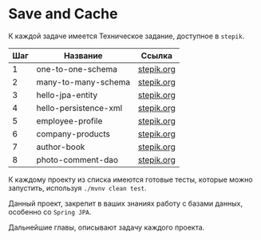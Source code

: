 # Save and Cache

К каждой задаче имеется Техническое задание, доступное в `stepik`.

| Шаг | Название     | Ссылка                  | 
| --- | ------- | -------------------------     |
| 1   | one-to-one-schema    | [stepik.org](https://stepik.org/lesson/716645/step/1?unit=717434)     |
| 2   | many-to-many-schema    | [stepik.org](https://stepik.org/lesson/716646/step/1?unit=717435)     |
| 3   | hello-jpa-entity     | [stepik.org](https://stepik.org/lesson/716647?unit=717436)     |
| 4   | hello-persistence-xml    | [stepik.org](https://stepik.org/lesson/716648?unit=717437)     |
| 5   | employee-profile    | [stepik.org](https://stepik.org/lesson/716651?unit=717440)     |
| 6   | company-products    | [stepik.org](https://stepik.org/lesson/716652?unit=717441)     |
| 7   | author-book    | [stepik.org](https://stepik.org/lesson/716653?unit=717442)     |
| 8   | photo-comment-dao    | [stepik.org](https://stepik.org/lesson/716654?unit=717443)     |

К каждому проекту из списка имеются готовые тесты, которые можно запустить, используя `./mvnv clean test`.

Данный проект, закрепит в ваших знаниях работу с базами данных, особенно со `Spring JPA`.

Дальнейшие главы, описывают задачу каждого проекта.
